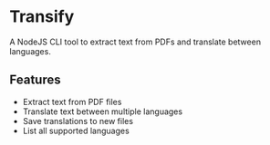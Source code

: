 # Transify

A NodeJS CLI tool to extract text from PDFs and translate between languages.

## Features

- Extract text from PDF files
- Translate text between multiple languages
- Save translations to new files
- List all supported languages